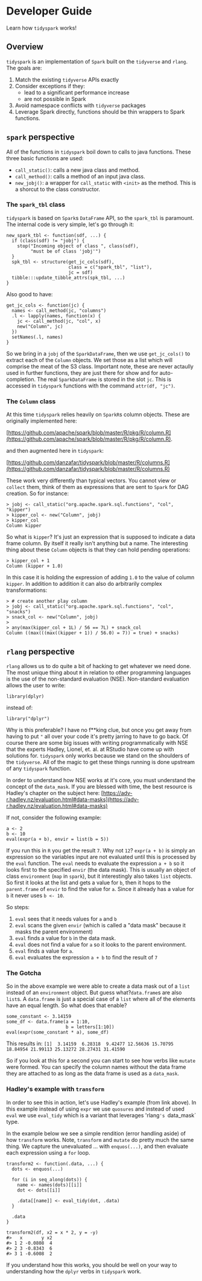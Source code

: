 # Developer Guide
Learn how `tidyspark` works!

## Overview
`tidyspark` is an implementation of `Spark` built on the `tidyverse` and `rlang`. The goals are:

1. Match the existing `tidyverse` APIs exactly
2. Consider exceptions if they:
   * lead to a significant performance increase
   * are not possible in Spark
3. Avoid namespace conflicts with `tidyverse` packages
4. Leverage Spark directly, functions should be thin wrappers to Spark functions.

## `spark` perspective
All of the functions in `tidyspark` boil down to calls to java functions. These three basic functions are used:

- `call_static()`: calls a new java class and method.
- `call_method()`: calls a method of an input java class.
- `new_jobj()`: a wrapper for `call_static` with `<init>` as the method. This is a shorcut to the class constructor.

### The `spark_tbl` class
`tidyspark` is based on `Spark`s `DataFrame` API, so the `spark_tbl` is paramount. The internal code is very simple, let's go through it:

```
new_spark_tbl <- function(sdf, ...) {
  if (class(sdf) != "jobj") {
    stop("Incoming object of class ", class(sdf),
         "must be of class 'jobj'")
  }
  spk_tbl <- structure(get_jc_cols(sdf),
                       class = c("spark_tbl", "list"),
                       jc = sdf)
  tibble:::update_tibble_attrs(spk_tbl, ...)
}
```

Also good to have:
```
get_jc_cols <- function(jc) {
  names <- call_method(jc, "columns")
  .l <- lapply(names, function(x) {
    jc <- call_method(jc, "col", x)
    new("Column", jc)
  })
  setNames(.l, names)
}
```

So we bring in a `jobj` of the `SparkDataFrame`, then we use `get_jc_cols()` to extract each of the `Column` objects. We set those as a list which will comprise the meat of the S3 class. Important note, these are never actaully used in further functions, they are just there for show and for auto-completion. The real `SparkDataFrame` is stored in the slot `jc`. This is accessed in `tidyspark` functions with the command `attr(df, "jc")`.

### The `Column` class
At this time `tidyspark` relies heavily on `SparkR`s column objects. These are originally implemented here:

[https://github.com/apache/spark/blob/master/R/pkg/R/column.R](https://github.com/apache/spark/blob/master/R/pkg/R/column.R).

and then augmented here in `tidyspark`:

[https://github.com/danzafar/tidyspark/blob/master/R/columns.R](https://github.com/danzafar/tidyspark/blob/master/R/columns.R)

These work very differently than typical vectors. You cannot view or `collect` them, think of them as expressions that are sent to `Spark` for DAG creation. So for instance:

```
> jobj <- call_static("org.apache.spark.sql.functions", "col", "kipper")
> kipper_col <- new("Column", jobj)
> kipper_col
Column kipper 
```

So what is `kipper`? It's just an expression that is supposed to indicate a data frame column. By itself it really isn't anything but a name. The interesting thing about these `Column` objects is that they can hold pending operations:

```
> kipper_col + 1
Column (kipper + 1.0) 
```

In this case it is holding the expression of adding `1.0` to the value of column `kipper`. In addition to addition it can also do arbitrarily complex transformations:

```
> # create another play column
> jobj <- call_static("org.apache.spark.sql.functions", "col", "snacks")
> snack_col <- new("Column", jobj)
>
> any(max(kipper_col + 1L) / 56 == 7L) + snack_col
Column ((max(((max((kipper + 1)) / 56.0) = 7)) = true) + snacks) 
```


## `rlang` perspective
`rlang` allows us to do quite a bit of hacking to get whatever we need done. The most unique thing about `R` in relation 
to other programming languages is the use of the non-standard evaluation (NSE). Non-standard evaluation allows the user to
write:

```library(dplyr)```

instead of:

```library("dplyr")```

Why is this preferable? I have no f**king clue, but once you get away from having to put `"` all over your code it's pretty 
jarring to have to go back. Of course there are some big issues with writing programmatically with NSE that the experts
Hadley, Lionel, et. al. at RStudio have come up with solutions for. `tidyspark` only works because we stand on the shoulders of 
the `tidyverse`. All of the magic to get these things running is done upstream of any `tidyspark` function.

In order to understand how NSE works at it's core, you must understand the concept of the `data_mask`. If you are blessed with 
time, the best resource is Hadley's chapter on the subject here: 
[https://adv-r.hadley.nz/evaluation.html#data-masks](https://adv-r.hadley.nz/evaluation.html#data-masks)

If not, consider the following example:
```
a <- 2 
b <- 10
eval(expr(a + b), envir = list(b = 5))
```

If you run this in `R` you get the result `7`. Why not `12`? `expr(a + b)` is simply an expression so the variables input are not evaluated until this is processed by the `eval` function. The `eval` needs to evaluate the expression `a + b` so it looks first to the specified `envir` (the data mask). This is usually an object of class `environment` (`map` in `spark`), but it interestingly also takes `list` objects. So first it looks at the list and gets a value for `b`, then it hops to the `parent.frame` of `envir` to find the value for `a`. Since it already has a value for `b` it never uses `b <- 10`.

So steps:
1. `eval` sees that it needs values for `a` and `b`
2. `eval` scans the given `envir` (which is called a "data mask" because it masks the parent environment)
3. `eval` finds a value for `b` in the data mask.
4. `eval` does not find a value for `a` so it looks to the parent environment.
5. `eval` finds a value for `a`.
6. `eval` evaluates the expression `a + b` to find the result of `7`

### The Gotcha
So in the above example we were able to create a data mask out of a `list` instead of an `environment` object. But guess what?`data.frame`s are also `list`s. A `data.frame` is just a special case of a `list` where all of the elements have an equal length. So what does that enable?

```
some_constant <- 3.14159
some_df <- data.frame(a = 1:10, 
                      b = letters[1:10])
eval(expr(some_constant * a), some_df)
```
This results in:
`[1]  3.14159  6.28318  9.42477 12.56636 15.70795 18.84954 21.99113 25.13272 28.27431 31.41590`

So if you look at this for a second you can start to see how verbs like `mutate` were formed. You can specify the column names without the data frame they are attached to as long as the data frame is used as a `data_mask`. 

### Hadley's example with `transform`
In order to see this in action, let's use Hadley's example (from link above). In this example instead of using `expr` we use `quosures` and instead of used `eval` we use `eval_tidy` which is a variant that leverages 'rlang`'s `data_mask` type.

In the example below we see a simple rendition (error handling aside) of how `transform` works. Note, `transform` and `mutate` do pretty much the same thing. We capture the unevaluated ... with `enquos(...)`, and then evaluate each expression using a `for` loop. 

```
transform2 <- function(.data, ...) {
  dots <- enquos(...)

  for (i in seq_along(dots)) {
    name <- names(dots)[[i]]
    dot <- dots[[i]]

    .data[[name]] <- eval_tidy(dot, .data)
  }

  .data
}

transform2(df, x2 = x * 2, y = -y)
#>   x       y x2
#> 1 2 -0.0808  4
#> 2 3 -0.8343  6
#> 3 1 -0.6008  2
```

If you understand how this works, you should be well on your way to understanding how the `dplyr` verbs in `tidyspark` work.

